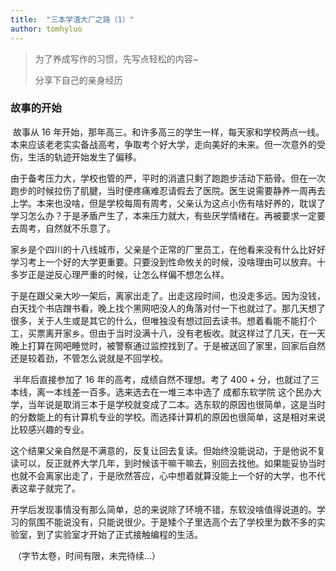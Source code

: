 ```yaml
---
title:  "三本学渣大厂之路（1）"
author: tomhyluo
---
```


> 为了养成写作的习惯，先写点轻松的内容~
>
> 分享下自己的亲身经历

### 故事的开始

​		故事从 16 年开始，那年高三。和许多高三的学生一样，每天家和学校两点一线。本来应该老老实实备战高考，争取考个好大学，走向美好的未来。但一次意外的受伤，生活的轨迹开始发生了偏移。

​		由于备考压力大，学校也管的严，平时的消遣只剩了跑跑步活动下筋骨。但在一次跑步的时候拉伤了肌腱，当时便疼痛难忍请假去了医院。医生说需要静养一周再去上学。本来也没啥，但是学校每周有周考，父亲认为这点小伤有啥好养的，耽误了学习怎么办？于是矛盾产生了，本来压力就大，有些厌学情绪在。再被要求一定要去周考，自然就不乐意了。

​		家乡是个四川的十八线城市，父亲是个正常的厂里员工，在他看来没有什么比好好学习考上一个好的大学更重要。只要没到性命攸关的时候，没啥理由可以放弃。十多岁正是逆反心理严重的时候，让怎么样偏不想怎么样。

​		于是在跟父亲大吵一架后，离家出走了。出走这段时间，也没走多远。因为没钱，白天找个书店蹭书看，晚上找个黑网吧没人的角落对付一下也就过了。那几天想了很多，关于人生或是其它的什么，但唯独没有想过回去读书。想着看能不能打个工，买票离开家乡。但由于当时没满十八，没有老板收。就这样过了几天，在一天晚上打算在网吧睡觉时，被警察通过监控找到了。于是被送回了家里，回家后自然还是较着劲，不管怎么说就是不回学校。

​		半年后直接参加了 16 年的高考，成绩自然不理想。考了 400 + 分，也就过了三本线，离一本线差一百多。选来选去在一堆三本中选了 成都东软学院 这个民办大学，当年说是取消三本于是学校就变成了二本。选东软的原因也很简单，这是当时的分数能上的有计算机专业的学校。而选择计算机的原因也很简单，这是相对来说比较感兴趣的专业。

​		这个结果父亲自然是不满意的，反复让回去复读。但始终没能说动，于是他说不复读可以，反正就养大学几年，到时候该干嘛干嘛去，别回去找他。如果能妥协当时也就不会离家出走了，于是欣然答应，心中想着就算没能上一个好的大学，也不代表这辈子就完了。

​		开学后发现事情没有那么简单，总的来说除了环境不错，东软没啥值得说道的。学习的氛围不能说没有，只能说很少。于是矮个子里选高个去了学校里为数不多的实验室，到了实验室才开始了正式接触编程的生活。

​		（字节太卷，时间有限，未完待续...）


